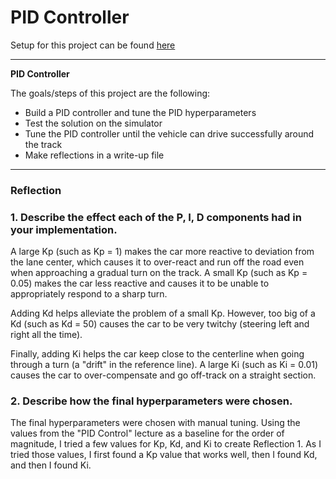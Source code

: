 # **PID Controller** 
Setup for this project can be found [here](https://github.com/GuanyangLuo/CarND-PID_Control/blob/master/Udacity_Project_README.md)

---

**PID Controller**

The goals/steps of this project are the following:
* Build a PID controller and tune the PID hyperparameters
* Test the solution on the simulator
* Tune the PID controller until the vehicle can drive successfully around the track
* Make reflections in a write-up file

---

### Reflection

### 1. Describe the effect each of the P, I, D components had in your implementation.

A large Kp (such as Kp = 1) makes the car more reactive to deviation from the lane center, which causes it to over-react and run off the road even when approaching a gradual turn on the track. A small Kp (such as Kp = 0.05) makes the car less reactive and causes it to be unable to appropriately respond to a sharp turn.

Adding Kd helps alleviate the problem of a small Kp. However, too big of a Kd (such as Kd = 50) causes the car to be very twitchy (steering left and right all the time).

Finally, adding Ki helps the car keep close to the centerline when going through a turn (a "drift" in the reference line). A large Ki (such as Ki = 0.01) causes the car to over-compensate and go off-track on a straight section.

### 2. Describe how the final hyperparameters were chosen.

The final hyperparameters were chosen with manual tuning. Using the values from the "PID Control" lecture as a baseline for the order of magnitude, I tried a few values for Kp, Kd, and Ki to create Reflection 1. As I tried those values, I first found a Kp value that works well, then I found Kd, and then I found Ki.